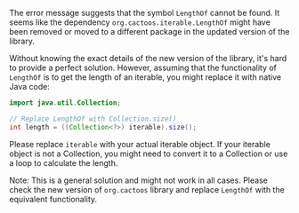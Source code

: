 The error message suggests that the symbol `LengthOf` cannot be found. It seems like the dependency `org.cactoos.iterable.LengthOf` might have been removed or moved to a different package in the updated version of the library. 

Without knowing the exact details of the new version of the library, it's hard to provide a perfect solution. However, assuming that the functionality of `LengthOf` is to get the length of an iterable, you might replace it with native Java code:

```java
import java.util.Collection;

// Replace LengthOf with Collection.size()
int length = ((Collection<?>) iterable).size();
```

Please replace `iterable` with your actual iterable object. If your iterable object is not a Collection, you might need to convert it to a Collection or use a loop to calculate the length. 

Note: This is a general solution and might not work in all cases. Please check the new version of `org.cactoos` library and replace `LengthOf` with the equivalent functionality.